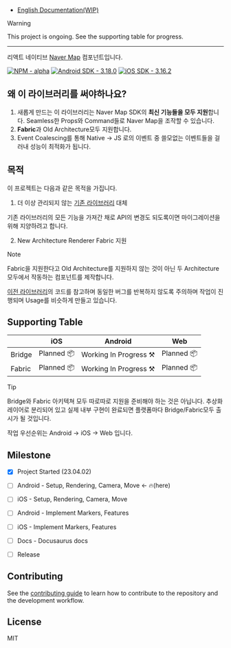 - [English Documentation(WIP)](/doc/en.md)

>[!WARNING]
>This project is ongoing. See the supporting table for progress.

---

리액트 네이티브 [Naver Map](https://www.ncloud.com/product/applicationService/maps) 컴포넌트입니다.

[![NPM - alpha](https://img.shields.io/badge/NPM-alpha-3af2f2)](https://) [![Android SDK - 3.18.0](https://img.shields.io/badge/Android_SDK-3.18.0-2ea44f)](https://) [![iOS SDK - 3.16.2](https://img.shields.io/badge/iOS_SDK-3.16.2-3522ff)](https://)

## 왜 이 라이브러리를 써야하나요?

1. 새롭게 만드는 이 라이브러리는 Naver Map SDK의 **최신 기능들을 모두 지원**합니다. Seamless한 Props와 Command들로 Naver Map을 조작할 수 있습니다.
2. **Fabric**과 Old Architecture모두 지원합니다.
3. Event Coalescing를 통해 Native -> JS 로의 이벤트 중 쓸모없는 이벤트들을 걸러내 성능이 최적화가 됩니다.


## 목적

이 프로젝트는 다음과 같은 목적을 가집니다.

1. 더 이상 관리되지 않는 [기존 라이브러리](https://github.com/QuadFlask/react-native-naver-map) 대체

기존 라이브러리의 모든 기능을 가져간 채로 API의 변경도 되도록이면 마이그레이션을 위해 지양하려고 합니다.

2. New Architecture Renderer Fabric 지원

>[!NOTE]
>Fabric을 지원한다고 Old Architecture를 지원하지 않는 것이 아닌 두 Architecture모두에서 작동하는 컴포넌트를 제작합니다.

[이전 라이브러리](https://github.com/QuadFlask/react-native-naver-map)의 코드를 참고하며 동일한 버그를 반복하지 않도록 주의하며 작업이 진행되며 Usage를 비슷하게 만들고 있습니다.

## Supporting Table

|        | iOS        | Android                | Web        |
|--------|------------|------------------------|------------|
| Bridge | Planned 📦 | Working In Progress ⚒️ | Planned 📦 |
| Fabric | Planned 📦 | Working In Progress ⚒️ | Planned 📦 |

>[!TIP]
>Bridge와 Fabric 아키텍쳐 모두 따로따로 지원을 준비해야 하는 것은 아닙니다.
>추상화 레이어로 분리되어 있고 실제 내부 구현이 완료되면 플랫폼마다 Bridge/Fabric모두 출시가 될 것입니다.
> 
>작업 우선순위는 Android -> iOS -> Web 입니다.

[//]: # (## Installation)

[//]: # (```sh)
[//]: # (npm install @mj-studio/react-native-naver-map)
[//]: # (```)

## Milestone

- [x] Project Started (23.04.02)
- [ ] Android - Setup, Rendering, Camera, Move <- 🔥(here)
- [ ] iOS - Setup, Rendering, Camera, Move
- [ ] Android - Implement Markers, Features
- [ ] iOS - Implement Markers, Features
- [ ] Docs - Docusaurus docs
- [ ] Release


## Contributing

See the [contributing guide](CONTRIBUTING.md) to learn how to contribute to the repository and the development workflow.

## License

MIT
